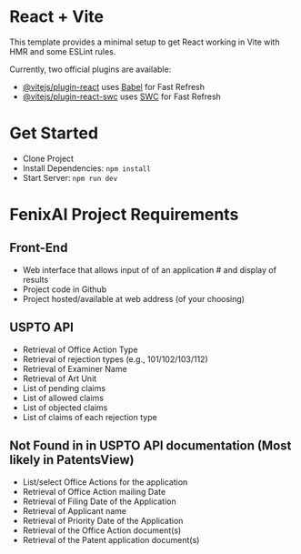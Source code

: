 # React + Vite

This template provides a minimal setup to get React working in Vite with HMR and some ESLint rules.

Currently, two official plugins are available:

- [@vitejs/plugin-react](https://github.com/vitejs/vite-plugin-react/blob/main/packages/plugin-react/README.md) uses [Babel](https://babeljs.io/) for Fast Refresh
- [@vitejs/plugin-react-swc](https://github.com/vitejs/vite-plugin-react-swc) uses [SWC](https://swc.rs/) for Fast Refresh
# Get Started
- Clone Project
- Install Dependencies: `npm install`
- Start Server: `npm run dev`

# FenixAI Project Requirements

## Front-End
- Web interface that allows input of of an application # and display of results
- Project code in Github
- Project hosted/available at web address (of your choosing)


## USPTO API
- Retrieval of Office Action Type
- Retrieval of rejection types (e.g., 101/102/103/112)
- Retrieval of Examiner Name
- Retrieval of Art Unit
- List of pending claims
- List of allowed claims
- List of objected claims
- List of claims of each rejection type

## Not Found in in USPTO API documentation (Most likely in PatentsView)
- List/select Office Actions for the application
- Retrieval of Office Action mailing Date
- Retrieval of Filing Date of the Application
- Retrieval of Applicant name
- Retrieval of Priority Date of the Application
- Retrieval of the Office Action document(s)
- Retrieval of the Patent application document(s)
